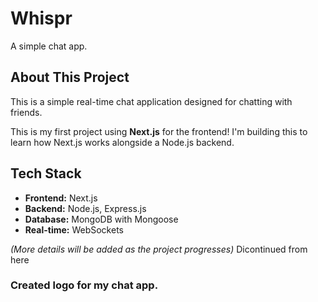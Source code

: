 # Whispr
A simple chat app.

## About This Project

This is a simple real-time chat application designed for chatting with friends.

This is my first project using **Next.js** for the frontend! I'm building this to learn how Next.js works alongside a Node.js backend.

## Tech Stack

*   **Frontend:** Next.js
*   **Backend:** Node.js, Express.js
*   **Database:** MongoDB with Mongoose
*   **Real-time:** WebSockets

*(More details will be added as the project progresses)*
Dicontinued from here

### Created logo for my chat app.

